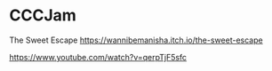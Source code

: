 # CCCJam
The Sweet Escape
https://wannibemanisha.itch.io/the-sweet-escape

https://www.youtube.com/watch?v=qerpTjF5sfc
